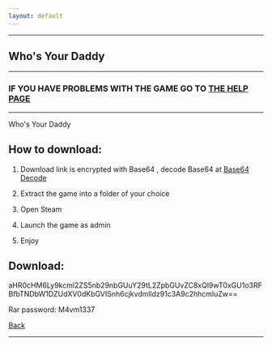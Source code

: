 ```yaml
---
layout: default
---
```


* * *

## Who's Your Daddy

* * *

### IF YOU HAVE PROBLEMS WITH THE GAME GO TO [THE HELP PAGE](/games/help.md)

* * *

Who's Your Daddy

## How to download:

1. Download link is encrypted with Base64 , decode Base64 at [Base64 Decode](https://www.base64decode.org/)

2. Extract the game into a folder of your choice

3. Open Steam

4. Launch the game as admin

5. Enjoy

## Download:

aHR0cHM6Ly9kcml2ZS5nb29nbGUuY29tL2ZpbGUvZC8xQl9wT0xGU1o3RFBfbTNDbW1DZUdXV0dKbGVISnh6cjkvdmlldz91c3A9c2hhcmluZw==

Rar password: M4vm1337

[Back](https://m4vmcvrk.github.io/)

* * *